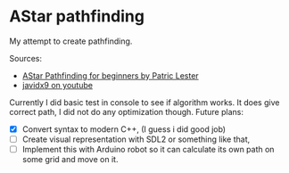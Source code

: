 # AStar pathfinding

My attempt to create pathfinding.

Sources: 
* [AStar Pathfinding for beginners by Patric Lester](https://csis.pace.edu/~benjamin/teaching/cs627/webfiles/Astar.pdf) 
* [javidx9 on youtube](https://www.youtube.com/watch?v=icZj67PTFhc)

Currently I did basic test in console to see if algorithm works. It does give correct path, I did not do any optimization though.
Future plans:
- [x] Convert syntax to modern C++, (I guess i did good job)
- [ ] Create visual representation with SDL2 or something like that,
- [ ] Implement this with Arduino robot so it can calculate its own path on some grid and move on it.
